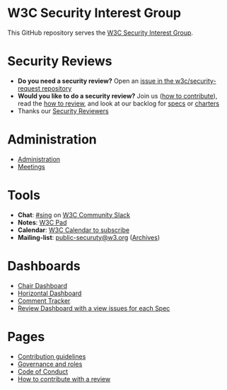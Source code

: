 # W3C Security Interest Group

This GitHub repository serves the [W3C Security Interest Group](https://www.w3.org/groups/ig/security/). 

# Security Reviews

* **Do you need a security review?** Open an [issue in the w3c/security-request repository](https://github.com/w3c/security-request/issues/new/choose)
* **Would you like to do a security review?** Join us ([how to contribute](CONTRIBUTING.md)), read the [how to review](https://github.com/w3c/securityig/blob/main/administration/how-to-review.md), and look at our backlog for [specs](https://github.com/w3c/security-request/issues) or [charters](https://github.com/w3c/strategy/issues?q=is%3Aissue+is%3Aopen+label%3A%22Horizontal+review+requested%22++-label%3A%22Security+review+completed%22+-label%3ACouncil)
* Thanks our [Security Reviewers](https://www.w3.org/PM/horizontal/leaderboard.html?repo=Security)
  
# Administration

* [Administration](https://github.com/w3c/securityig/tree/main/administration)
* [Meetings](https://github.com/w3c/securityig/tree/main/meetings)

# Tools
* **Chat**: [#sing](https://w3ccommunity.slack.com/archives/C083DKWSAJX) on [W3C Community Slack](https://www.w3.org/wiki/Slack)
* **Notes**: [W3C Pad](https://pad.w3.org)
* **Calendar**: [W3C Calendar to subscribe](https://www.w3.org/groups/ig/security/calendar/)
* **Mailing-list**: public-securuty@w3.org ([Archives](https://lists.w3.org/Archives/Public/public-security/))

  
# Dashboards 
* [Chair Dashboard](https://www.w3.org/PM/Groups/chairboard.html?gid=ig/security)
* [Horizontal Dashboard](https://www.w3.org/PM/horizontal/board.html?name=Security)
* [Comment Tracker](https://www.w3.org/PM/horizontal/?repo=w3c/security-review)
* [Review Dashboard with a view issues for each Spec](https://www.w3.org/PM/horizontal/reviews.html)

# Pages
* [Contribution guidelines](CONTRIBUTING.md)
* [Governance and roles](GOVERNANCE.md)
* [Code of Conduct](CODE_OF_CONDUCT.md)
* [How to contribute with a review](https://github.com/w3c/securityig/blob/main/administration/how-to-review.md)

<!--

**Here are some ideas to get you started:**

🙋‍♀️ A short introduction - what is your organization all about?
🌈 Contribution guidelines - how can the community get involved?
👩‍💻 Useful resources - where can the community find your docs? Is there anything else the community should know?
🍿 Fun facts - what does your team eat for breakfast?
🧙 Remember, you can do mighty things with the power of [Markdown](https://docs.github.com/github/writing-on-github/getting-started-with-writing-and-formatting-on-github/basic-writing-and-formatting-syntax)
-->
